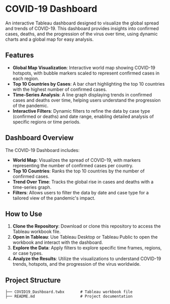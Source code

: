 # COVID-19 Dashboard

An interactive Tableau dashboard designed to visualize the global spread and trends of COVID-19. This dashboard provides insights into confirmed cases, deaths, and the progression of the virus over time, using dynamic charts and a global map for easy analysis.

## Features

- **Global Map Visualization**: Interactive world map showing COVID-19 hotspots, with bubble markers scaled to represent confirmed cases in each region.
- **Top 10 Countries by Cases**: A bar chart highlighting the top 10 countries with the highest number of confirmed cases.
- **Time-Series Analysis**: A line graph displaying trends in confirmed cases and deaths over time, helping users understand the progression of the pandemic.
- **Interactive Filters**: Dynamic filters to refine the data by case type (confirmed or deaths) and date range, enabling detailed analysis of specific regions or time periods.

## Dashboard Overview

The COVID-19 Dashboard includes:
- **World Map**: Visualizes the spread of COVID-19, with markers representing the number of confirmed cases per country.
- **Top 10 Countries**: Ranks the top 10 countries by the number of confirmed cases.
- **Trend Over Time**: Tracks the global rise in cases and deaths with a time-series graph.
- **Filters**: Allows users to filter the data by date and case type for a tailored view of the pandemic's impact.

## How to Use

1. **Clone the Repository**: Download or clone this repository to access the Tableau workbook file.
2. **Open in Tableau**: Use Tableau Desktop or Tableau Public to open the workbook and interact with the dashboard.
3. **Explore the Data**: Apply filters to explore specific time frames, regions, or case types.
4. **Analyze the Results**: Utilize the visualizations to understand COVID-19 trends, hotspots, and the progression of the virus worldwide.

## Project Structure

```plaintext
├── COVID19_Dashboard.twbx       # Tableau workbook file
├── README.md                    # Project documentation
